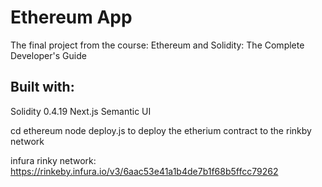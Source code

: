 # Ethereum App

The final project from the course: Ethereum and Solidity: The Complete Developer's Guide

## Built with:

Solidity 0.4.19
Next.js
Semantic UI

cd ethereum
node deploy.js
to deploy the etherium contract to the rinkby network

infura rinky network:
https://rinkeby.infura.io/v3/6aac53e41a1b4de7b1f68b5ffcc79262
